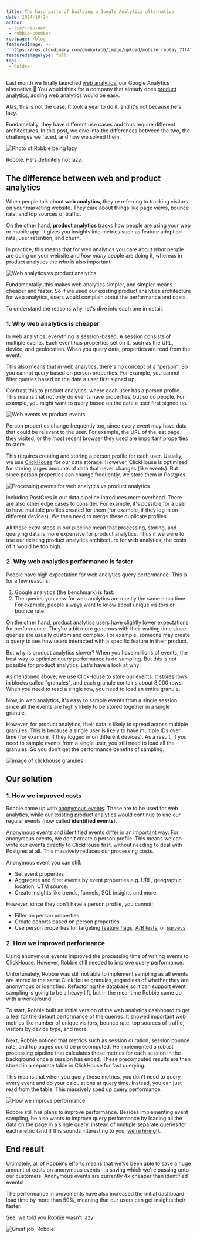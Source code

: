 ```yaml
---
title: The hard parts of building a Google Analytics alternative
date: 2024-10-24
author:
 - lior-neu-ner
 - robbie-coomber
rootpage: /blog
featuredImage: >- 
  https://res.cloudinary.com/dmukukwp6/image/upload/mobile_replay_7ff47733d8.png
featuredImageType: full
tags:
 - Guides
---
```


Last month we finally launched [web analytics](/web-analytics), our Google Analytics alternative 🎉 You would think for a company that already does [product analytics](/product-analytics), adding web analytics would be easy. 

Alas, this is not the case. It took <TeamMember name="Robbie Coomber" /> a year to do it, and it's not because he's lazy. 

Fundametally, they have different use cases and thus require different architectures. In this post, we dive into the differences between the two, the challenges we faced, and how we solved them.

![Photo of Robbie being lazy](placeholder)
<Caption>Robbie. He's definitely not lazy.</Caption>

## The difference between web and product analytics

When people talk about **web analytics**, they're referring to tracking visitors on your marketing website. They care about things like page views, bounce rate, and top sources of traffic.

On the other hand, **product analytics** tracks how people are using your web or mobile app. It gives you insights into metrics such as feature adoption rate, user retention, and churn.

In practice, this means that for web analytics you care about _what_ people are doing on your website and _how many_ people are doing it, whereas in product analytics the _who_ is also important.

![Web analytics vs product analytics](https://res.cloudinary.com/dmukukwp6/image/upload/web_vs_prodyuct_21a8b644e9.png)

Fundamentally, this makes web analytics simpler, and simpler means cheaper and faster. So if we used our existing product analytics architecture for web analytics, users would complain about the performance and costs.

To understand the reasons why, let's dive into each one in detail.

### 1. Why web analytics is cheaper

In web analytics, everything is session-based. A session consists of multiple events. Each event has properties set on it, such as the URL, device, and geolocation. When you query data, properties are read from the event. 

This also means that in web analytics, there's no concept of a "person". So you cannot query based on person properties. For example, you cannot filter queries based on the date a user first signed up.

Contrast this to product analytics, where each user has a person profile. This means that not only do events have properties, but so do people. For example, you might want to query based on the date a user first signed up. 

![Web events vs product events](https://res.cloudinary.com/dmukukwp6/image/upload/events_6caabf2705.png)

Person properties change frequently too, since every event may have data that could be relevant to the user. For example, the URL of the last page they visited, or the most recent browser they used are important properties to store.

This requires creating and storing a person profile for each user. Usually, we use [ClickHouse](https://posthog.com/blog/how-we-turned-clickhouse-into-our-eventmansion) for our data storage. However, ClickHouse is optimized for storing larges amounts of data that never changes (like events). But since person properties can change frequently, we store them in Postgres.

![Processing events for web analytics vs product analytics](https://res.cloudinary.com/dmukukwp6/image/upload/Untitled_2023_07_04_1645_efb32323b9.png)

Including PostGres in our data pipeline introduces more overhead. There are also other edge cases to consider. For example, it's possible for a user to have multiple profiles created for them (for example, if they log in on different devices). We then need to merge these duplicate profiles.

All these extra steps in our pipeline mean that processing, storing, and querying data is more expensive for product analytics. Thus if we were to use our existing product analytics architecture for web analytics, the costs of it would be too high.

### 2. Why web analytics performance is faster

People have high expectation for web analytics query performance. This is for a few reasons:

1. Google analytics (the benchmark) is fast.
2. The queries you view for web analytics are mostly the same each time. For example, people always want to know about unique visitors or bounce rate.

On the other hand, product analytics users have slightly lower expectations for performance. They're a bit more generous with their waiting time since queries are usually custom and complex. For example, someone may create a query to see how users interacted with a specific feature in their product.

But why is product analytics slower? When you have millions of events, the best way to optimize query performance is do sampling. But this is not possible for product analytics. Let's have a look at why:

As mentioned above, we use ClickHouse to store our events. It stores rows in blocks called "granules", and each granule contains about 8,000 rows. When you need to read a single row, you need to load an entire granule.

Now, in web analytics, it's easy to sample events from a single session since all the events are highly likely to be stored together in a single granule.

However, for product analytics, their data is likely to spread across multiple granules. This is because a single user is likely to have multiple IDs over time (for example, if they logged in on different devices). As a result, if you need to sample events from a single user, you still need to load all the granules. So you don't get the performance benefits of sampling.

![image of clickhouse granules](https://res.cloudinary.com/dmukukwp6/image/upload/granules_f969035f22.png)

## Our solution

### 1. How we improved costs
Robbie came up with [anonymous events](https://posthog.com/blog/anonymous-events). These are to be used for web analytics, while our existing product analytics would continue to use our regular events (now called **identified events**).

Anonymous events and identified events differ in an important way: For anonymous events, we don't create a person profile. This means we can write our events directly to ClickHouse first, without needing to deal with Postgres at all. This massively reduces our processing costs.

Anonymous event you can still:
- Set event properties
- Aggregate and filter events by event properties e.g. URL, geographic location, UTM source.
- Create insights like trends, funnels, SQL insights and more.

However, since they don't have a person profile, you cannot:
- Filter on person properties
- Create cohorts based on person properties
- Use person properties for targeting [feature flags](/feature-flags), [A/B tests](/experiments), or [surveys](/surveys)

### 2. How we improved performance

Using anonymous events improved the processing time of writing events to ClickHouse. However, Robbie still needed to improve query performance.

Unfortunately, Robbie was still not able to implement sampling as all events are stored in the same ClickHouse granules, regardless of whether they are anonymous or identified. Refactoring the database so it can support event sampling is going to be a heavy lift, but in the meantime Robbie came up with a workaround.

To start, Robbie built an initial version of the web analytics dashboard to get a feel for the default performance of the queries. It showed important web metrics like number of unique visitors, bounce rate, top sources of traffic, visitors by device type, and more.

Next, Robbie noticed that metrics such as session duration, session bounce rate, and top pages could be precomputed. He implemented a robust processing pipeline that calculates these metrics for each session in the background once a session has ended. These precomputed results are then stored in a separate table in ClickHouse for fast querying.

This means that when you query these metrics, you don't need to query every event and do your calculations at query time. Instead, you can just read from the table. This massively sped up query performance.

![How we improve performance](https://res.cloudinary.com/dmukukwp6/image/upload/perf_6cafe5250e.png)

Robbie still has plans to improve performance. Besides implementing event sampling, he also wants to improve query performance by loading all the data on the page in a single query, instead of multiple separate queries for each metric (and if this sounds interesting to you, [we're hiring!](/careers/product-engineer)).

## End result

Ultimately, all of Robbie's efforts means that we've been able to save a huge amount of costs on anonymous events – a saving which we're passing onto our customers. Anonymous events are currently 4x cheaper than identified events!

The performance improvements have also increased the initial dashboard load time by more than 50%, meaning that our users can get insights their faster.

See, we told you Robbie wasn't lazy!

![Great job, Robbie!](https://res.cloudinary.com/dmukukwp6/image/upload/Group_10118_c7ca47feb9.png)
